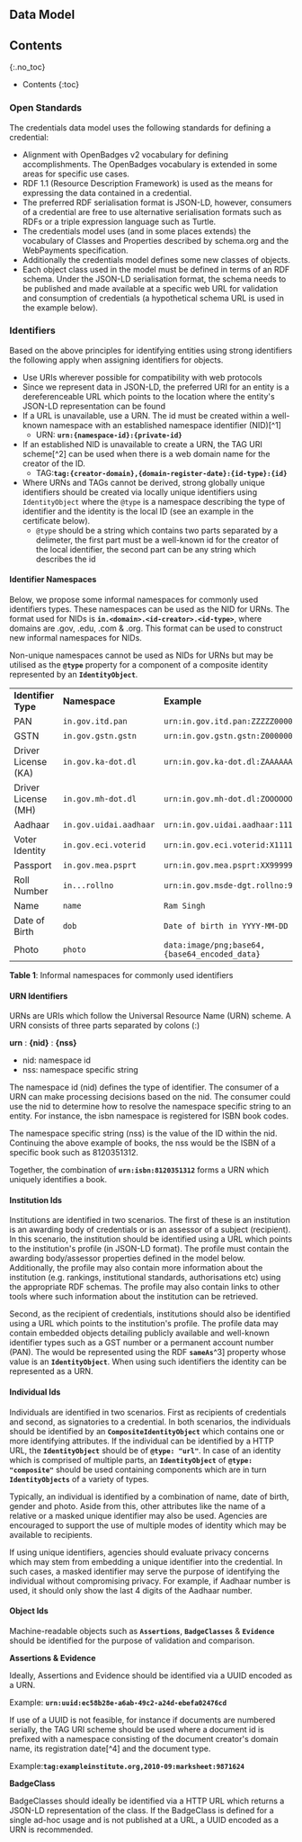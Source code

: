 ## Data Model

## Contents
{:.no_toc}
* Contents
{:toc}

### Open Standards

The credentials data model uses the following standards for defining a credential:

*   Alignment with OpenBadges v2 vocabulary for defining accomplishments. The OpenBadges vocabulary is extended in some areas for 
specific use cases.
*   RDF 1.1 (Resource Description Framework) is used as the means for expressing the data contained in a credential.
*   The preferred RDF serialisation format is JSON-LD, however, consumers of a credential are free to use alternative serialisation 
formats such as RDFs or a triple expression language such as Turtle.
*   The credentials model uses (and in some places extends) the vocabulary of Classes and Properties described by schema.org and the 
WebPayments specification.
*   Additionally the credentials model defines some new classes of objects.
*   Each object class used in the model must be defined in terms of an RDF schema. Under the JSON-LD serialisation format, the schema 
needs to be published and made available at a specific web URL for validation and consumption of credentials (a hypothetical schema 
URL is used in the example below).


### Identifiers

Based on the above principles for identifying entities using strong identifiers the following apply when assigning identifiers for
objects.

*   Use URIs wherever possible for compatibility with web protocols
*   Since we represent data in JSON-LD, the preferred URI for an entity is a dereferenceable URL which points to the location where
the entity's JSON-LD representation can be found
*   If a URL is unavailable, use a URN. The id must be created within a well-known namespace with an established namespace identifier
(NID)[^1]
    *   URN: **`urn:{namespace-id}:{private-id}`**
*   If an established NID is unavailable to create a URN, the TAG URI scheme[^2] can be used when there is a web domain name for the 
creator of the ID.
    *   TAG:**`tag:{creator-domain},{domain-register-date}:{id-type}:{id}`**
*   Where URNs and TAGs cannot be derived, strong globally unique identifiers should be created via locally unique identifiers using 
`IdentityObject` where the `@type` is a namespace describing the type of identifier and the identity is the local ID (see an example 
in the certificate below).
    *   `@type` should be a string which contains two parts separated by a delimeter, the first part must be a well-known id for the
    creator of the local identifier, the second part can be any string which describes the id


#### Identifier Namespaces

Below, we propose some informal namespaces for commonly used identifiers types. These namespaces can be used as the NID for URNs. 
The format used for NIDs is **`in.<domain>.<id-creator>.<id-type>`**, where domains are .gov, .edu, .com & .org. 
This format can be used to construct new informal namespaces for NIDs.

Non-unique namespaces cannot be used as NIDs for URNs but may be utilised as the **`@type`** property for a 
component of a composite identity represented by an **`IdentityObject`**.

<table>
  <tr>
    <td><strong>Identifier Type</strong></td>
    <td><strong>Namespace</strong></td>
    <td><strong>Example</strong></td>
  </tr>
  <tr>
    <td>PAN</td>
    <td><code>in.gov.itd.pan</code></td>
    <td><code>urn:in.gov.itd.pan:ZZZZZ00000</code></td>
  </tr>
  <tr>
    <td>GSTN</td>
    <td><code>in.gov.gstn.gstn</code></td>
    <td><code>urn:in.gov.gstn.gstn:Z00000000000001</code></td>
  </tr>
  <tr>
    <td>Driver License (KA)</td>
    <td><code>in.gov.ka-dot.dl</code></td>
    <td><code>urn:in.gov.ka-dot.dl:ZAAAAAAAAAAAAB</code></td>
  </tr>
  <tr>
    <td>Driver License (MH)</td>
    <td><code>in.gov.mh-dot.dl</code></td>
    <td><code>urn:in.gov.mh-dot.dl:ZOOOOOOOOOOOAB</code></td>
  </tr>
  <tr>
    <td>Aadhaar</td>
    <td><code>in.gov.uidai.aadhaar</code></td>
    <td><code>urn:in.gov.uidai.aadhaar:11111111111</code></td>
  </tr>
  <tr>
    <td>Voter Identity</td>
    <td><code>in.gov.eci.voterid</code></td>
    <td><code>urn:in.gov.eci.voterid:X11111111X</code></td>
  </tr>
  <tr>
    <td>Passport</td>
    <td><code>in.gov.mea.psprt</code></td>
    <td><code>urn:in.gov.mea.psprt:XX99999999</code></td>
  </tr>
  <tr>
    <td>Roll Number</td>
    <td><code>in.<dom>.<iss>.rollno</code></td>
    <td><code>urn:in.gov.msde-dgt.rollno:999999999</code></td>
  </tr>
  <tr>
    <td>Name</td>
    <td><code>name</code></td>
    <td><code>Ram Singh</code></td>
  </tr>
  <tr>
    <td>Date of Birth</td>
    <td><code>dob</code></td>
    <td><code>Date of birth in YYYY-MM-DD format</code></td>
  </tr>
  <tr>
    <td>Photo</td>
    <td><code>photo</code></td>
    <td><code>data:image/png;base64,{base64_encoded_data}</code></td>
  </tr>
</table>

**Table 1**:  Informal namespaces for commonly used identifiers


#### URN Identifiers

URNs are URIs which follow the Universal Resource Name (URN) scheme. A URN consists of three parts separated by colons (:)

**urn**  :		**{nid}**  :		**{nss}**

* nid: namespace id	
* nss: namespace specific string

The namespace id (nid) defines the type of identifier. The consumer of a URN can make processing decisions based on the nid. The 
consumer could use the nid to determine how to resolve the namespace specific string to an entity. For instance, the isbn namespace 
is registered for ISBN book codes.

The namespace specific string (nss) is the value of the ID within the nid. Continuing the above example of books, the nss would be 
the ISBN of a specific book such as 8120351312. 

Together, the combination of **`urn:isbn:8120351312`** forms a URN which uniquely identifies a book.


#### Institution Ids

Institutions are identified in two scenarios. The first of these is an institution is an awarding body of credentials or is an assessor 
of a subject (recipient). In this scenario, the institution should be identified using a URL which points to the institution's profile 
(in JSON-LD format). The profile must contain the awarding body/assessor properties defined in the model below. Additionally, the 
profile may also contain more information about the institution (e.g. rankings, institutional standards, authorisations etc) using the 
appropriate RDF schemas. The profile may also contain links to other tools where such information about the institution can be retrieved.

Second, as the recipient of credentials, institutions should also be identified using a URL which points to the institution's profile. 
The profile data may contain embedded objects detailing publicly available and well-known identifier types such as a GST number or a 
permanent account number (PAN). The would be represented using the RDF **`sameAs`**^3] property whose value is an 
**`IdentityObject`**. When using such identifiers the identity can be represented as a URN.


#### Individual Ids

Individuals are identified in two scenarios. First as recipients of credentials and second, as signatories to a credential. In both 
scenarios, the individuals should be identified by an **`CompositeIdentityObject`** which contains one or more identifying
attributes. If the individual can be identified by a HTTP URL, the **`IdentityObject`** should be of **`@type: "url"`**. In case of 
an identity which is comprised of multiple parts, an **`IdentityObject`** of **`@type: "composite"`** should be used containing 
components which are in turn **`IdentityObjects`** of a variety of types. 

Typically, an individual is identified by a combination of name, date of birth, gender and photo. Aside from this, other attributes 
like the name of a relative or a masked unique identifier may also be used. Agencies are encouraged to support the use of multiple 
modes of identity which may be available to recipients. 

If using unique identifiers, agencies should evaluate privacy concerns which may stem from embedding a unique identifier into the 
credential. In such cases, a masked identifier may serve the purpose of identifying the individual without compromising privacy.
For example, if Aadhaar number is used, it should only show the last 4 digits of the Aadhaar number.


#### Object Ids

Machine-readable objects such as **`Assertions`**, **`BadgeClasses`** & **`Evidence`** should be identified for the purpose of 
validation and comparison. 

**Assertions & Evidence**

Ideally, Assertions and Evidence should be identified via a UUID encoded as a URN. 

Example: **`urn:uuid:ec58b28e-a6ab-49c2-a24d-ebefa02476cd`**

If use of a UUID is not feasible, for instance if documents are numbered serially, the TAG URI scheme should be used where a document 
id is prefixed with a namespace consisting of the document creator's domain name, its registration date[^4] and the document type.

Example:**`tag:exampleinstitute.org,2010-09:marksheet:9871624`**

**BadgeClass**

BadgeClasses should ideally be identified via a HTTP URL which returns a JSON-LD representation of the class. If the BadgeClass is 
defined for a single ad-hoc usage and is not published at a URL, a UUID encoded as a URN is recommended.  


